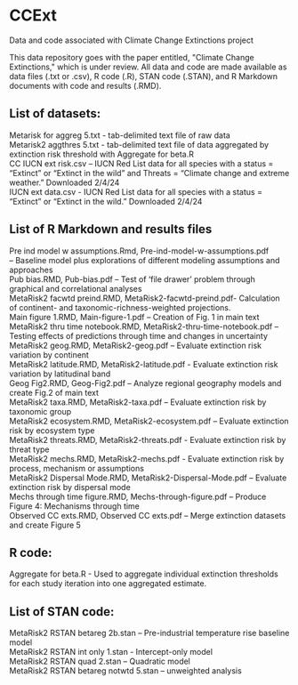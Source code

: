 # CCExt
Data and code associated with Climate Change Extinctions project

This data repository goes with the paper entitled, "Climate Change Extinctions," which is under review. All data and code are made available as data files (.txt or .csv), R code  (.R), STAN code (.STAN), and R Markdown documents with code and results (.RMD).

## List of datasets:
Metarisk for aggreg 5.txt - tab-delimited text file of raw data <br>
Metarisk2 aggthres 5.txt - tab-delimited text file of data aggregated by extinction risk threshold with Aggregate for beta.R <br>
CC IUCN ext risk.csv – IUCN Red List data for all species with a status = “Extinct” or “Extinct in the wild” and Threats = “Climate change and extreme weather.” Downloaded 2/4/24 <br>
IUCN ext data.csv - IUCN Red List data for all species with a status = “Extinct” or “Extinct in the wild.” Downloaded 2/4/24 <br>

## List of R Markdown and results files
Pre ind model w assumptions.Rmd, Pre-ind-model-w-assumptions.pdf <br>
– Baseline model plus explorations of different modeling assumptions and approaches <br>
Pub bias.RMD, Pub-bias.pdf – Test of ‘file drawer’ problem through graphical and correlational analyses <br>
MetaRisk2 facwtd preind.RMD, MetaRisk2-facwtd-preind.pdf- Calculation of continent- and taxonomic-richness-weighted projections. <br>
Main figure 1.RMD, Main-figure-1.pdf – Creation of Fig. 1 in main text <br>
MetaRisk2 thru time notebook.RMD, MetaRisk2-thru-time-notebook.pdf – Testing effects of predictions through time and changes in uncertainty <br>
MetaRisk2 geog.RMD, MetaRisk2-geog.pdf – Evaluate extinction risk variation by continent <br>
MetaRisk2 latitude.RMD, MetaRisk2-latitude.pdf - Evaluate extinction risk variation by latitudinal band <br>
Geog Fig2.RMD, Geog-Fig2.pdf – Analyze regional geography models and create Fig.2 of main text <br>
MetaRisk2 taxa.RMD, MetaRisk2-taxa.pdf – Evaluate extinction risk by taxonomic group <br>
MetaRisk2  ecosystem.RMD, MetaRisk2-ecosystem.pdf – Evaluate extinction risk by ecosystem type <br>
MetaRisk2 threats.RMD, MetaRisk2-threats.pdf - Evaluate extinction risk by threat type <br>
MetaRisk2 mechs.RMD, MetaRisk2-mechs.pdf - Evaluate extinction risk by process, mechanism or assumptions <br>
MetaRisk2 Dispersal Mode.RMD, MetaRisk2-Dispersal-Mode.pdf – Evaluate extinction risk by dispersal mode <br>
Mechs through time figure.RMD,  Mechs-through-figure.pdf – Produce Figure 4: Mechanisms through time <br>
Observed CC exts.RMD, Observed CC exts.pdf – Merge extinction datasets and create Figure 5 <br>

## R code:
Aggregate for beta.R - Used to aggregate individual extinction thresholds for each study iteration into one aggregated estimate.

## List of STAN code:
MetaRisk2 RSTAN betareg 2b.stan – Pre-industrial temperature rise baseline model <br>
MetaRisk2 RSTAN int only 1.stan - Intercept-only model <br>
MetaRisk2 RSTAN quad 2.stan – Quadratic model <br>
MetaRisk2 RSTAN betareg notwtd 5.stan – unweighted analysis <br>

